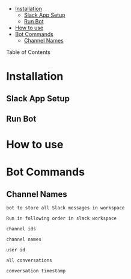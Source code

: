 - [Installation](#installation)
  - [Slack App Setup](#slack-app-setup)
  - [Run Bot](#run-bot)
- [How to use](#how-to-use)
- [Bot Commands](#bot-commands)
  - [Channel Names](#channel-names)

Table of Contents

# Installation

## Slack App Setup

## Run Bot

# How to use

# Bot Commands

## Channel Names

    bot to store all Slack messages in workspace

    Run in following order in slack workspace

    channel ids

    channel names

    user id

    all conversations

    conversation timestamp
